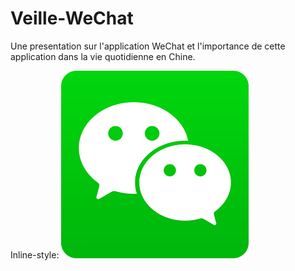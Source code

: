 # Veille-WeChat

Une presentation sur l'application WeChat et l'importance de cette application dans la vie quotidienne en Chine.

Inline-style: 
![logo WeChat](https://github.com/lanckrietvictor/Veille-WeChat/blob/master/WeChatLogo.png)
